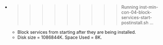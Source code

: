 * >>>>>>>>> Running inst-min-con-04-block-services-start-postinstall.sh ...
  * Block services from starting after they are being installed.
  * Disk size = 1086844K. Space Used = 8K.
